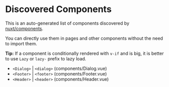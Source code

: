 # Discovered Components

This is an auto-generated list of components discovered by [nuxt/components](https://github.com/nuxt/components).

You can directly use them in pages and other components without the need to import them.

**Tip:** If a component is conditionally rendered with `v-if` and is big, it is better to use `Lazy` or `lazy-` prefix to lazy load.

- `<Dialog>` | `<dialog>` (components/Dialog.vue)
- `<Footer>` | `<footer>` (components/Footer.vue)
- `<Header>` | `<header>` (components/Header.vue)
